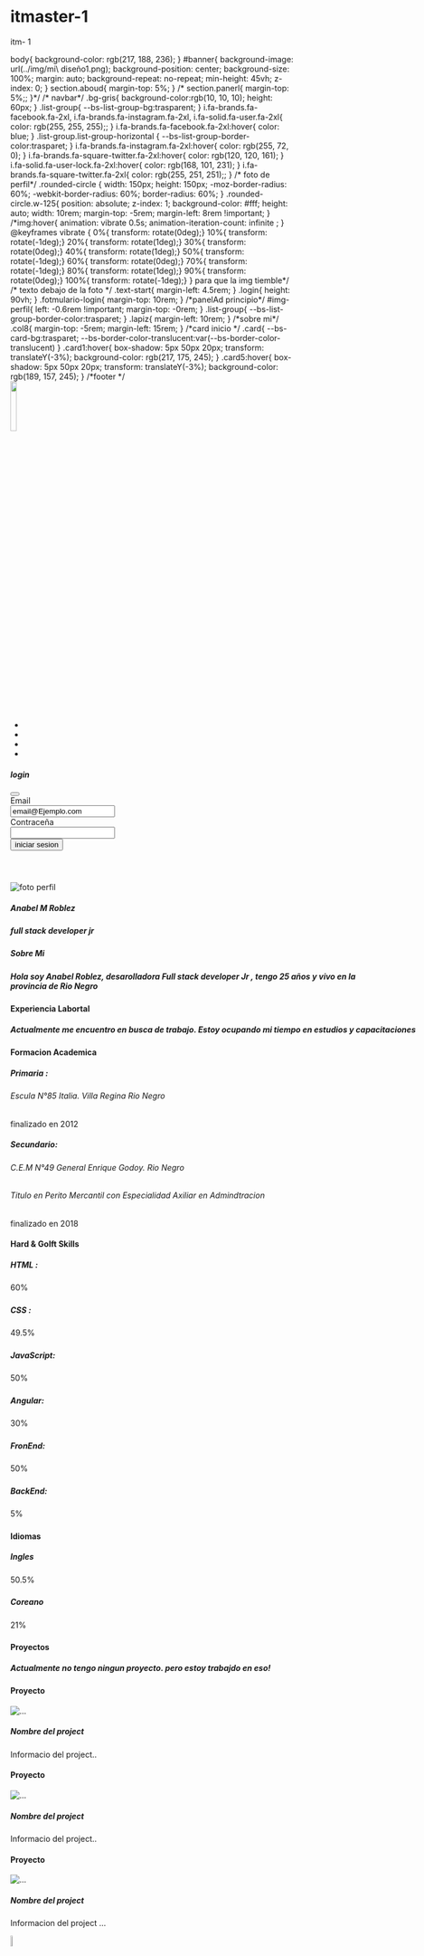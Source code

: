# itmaster-1
itm- 1
<section>
 body{ background-color: rgb(217, 188, 236);
}
#banner{
   background-image: url(../img/mi\ diseño1.png);
   background-position: center;
   background-size: 100%;
   margin: auto;
   background-repeat: no-repeat;
   min-height: 45vh;
   z-index: 0;
}
section.aboud{
   margin-top: 5%;
}
/*
section.panerl{
   margin-top: 5%;;
}*/
/*  navbar*/
.bg-gris{
   background-color:rgb(10, 10, 10);
   height: 60px;  
   }
.list-group{
    --bs-list-group-bg:trasparent;
}
i.fa-brands.fa-facebook.fa-2xl,
i.fa-brands.fa-instagram.fa-2xl,
i.fa-solid.fa-user.fa-2xl{
    color: rgb(255, 255, 255);;
 }   
i.fa-brands.fa-facebook.fa-2xl:hover{
    color: blue;
 }
 .list-group.list-group-horizontal
{
--bs-list-group-border-color:trasparet;
}
i.fa-brands.fa-instagram.fa-2xl:hover{
    color: rgb(255, 72, 0);
 }
 i.fa-brands.fa-square-twitter.fa-2xl:hover{
    color: rgb(120, 120, 161);
 }
 i.fa-solid.fa-user-lock.fa-2xl:hover{
    color: rgb(168, 101, 231);
 } 
 i.fa-brands.fa-square-twitter.fa-2xl{
    color: rgb(255, 251, 251);;
 } 
 /* foto de perfil*/
 .rounded-circle {
   width: 150px;
   height: 150px;
   -moz-border-radius: 60%;
   -webkit-border-radius: 60%;
   border-radius: 60%;
} 
.rounded-circle.w-125{
   position: absolute;
   z-index: 1;
   background-color: #fff;
   height: auto;
   width: 10rem;
margin-top: -5rem;
margin-left: 8rem !important;
}
/*img:hover{
animation: vibrate 0.5s;
animation-iteration-count: infinite ;
}
@keyframes vibrate {
  0%{ transform: rotate(0deg);} 
  10%{ transform: rotate(-1deg);} 
  20%{ transform: rotate(1deg);} 
  30%{ transform: rotate(0deg);} 
  40%{ transform: rotate(1deg);} 
  50%{ transform: rotate(-1deg);} 
  60%{ transform: rotate(0deg);} 
  70%{ transform: rotate(-1deg);} 
  80%{ transform: rotate(1deg);} 
  90%{ transform: rotate(0deg);} 
  100%{ transform: rotate(-1deg);}  
} para que la img tiemble*/
/* texto debajo de la foto */
.text-start{
   margin-left: 4.5rem;
}
.login{
   height: 90vh;
}
.fotmulario-login{
   margin-top: 10rem;
}
/*panelAd principio*/
#img-perfil{
   left: -0.6rem !important;
   margin-top: -0rem;
}
.list-group{
   --bs-list-group-border-color:trasparet;
}
.lapiz{ 
margin-left: 10rem;
}
/*sobre mi*/
.col8{
   margin-top: -5rem;
   margin-left: 15rem;
}
/*card inicio */
.card{
   --bs-card-bg:trasparet;
   --bs-border-color-translucent:var(--bs-border-color-translucent)
}
.card1:hover{
box-shadow: 5px 50px 20px;
transform: translateY(-3%);
background-color: rgb(217, 175, 245);
}
.card5:hover{
   box-shadow: 5px 50px 20px;
transform: translateY(-3%);
   background-color: rgb(189, 157, 245);
}
/*footer */
</section>

<!DOCTYPE html>
<html lang="en">
<head>
    <meta charset="UTF-8">
    <meta http-equiv="X-UA-Compatible" content="IE=edge">
    <meta name="viewport" content="width=device-width, initial-scale=1.0">
        <title>portfolio1</title>
       <!-- CSS only -->
  <link href="https://cdn.jsdelivr.net/npm/bootstrap@5.2.0/dist/css/bootstrap.min.css" rel="stylesheet" integrity="sha384-gH2yIJqKdNHPEq0n4Mqa/HGKIhSkIHeL5AyhkYV8i59U5AR6csBvApHHNl/vI1Bx" crossorigin="anonymous"> 
     <script src="https://kit.fontawesome.com/87abc5694a.js" crossorigin="anonymous"></script>
     <link rel="stylesheet" type="text/css" href="ASSETS/CSS/style.css">
    </head>
<body> 
  <!--navbar-->  
    <nav class="navbar navbar-expand-lg bg-gris sticky-top">
        <div class="container-fluid">
            <a class="navbar-brand" href="index.html">
                <img src="ASSETS/img/APLogo-20-20.png" alt="" width="15%" height="">
              </a> 
        <ul class="list-group list-group-horizontal">
        <li class="list-group-item"><a href="https://linkedin.com" target="_blank"><i class="fa-brands fa-instagram fa-2xl"></i></a></li>  
        <li class="list-group-item"><a href="https://twitter.com/" target="_blank"><i class="fa-brands fa-square-twitter fa-2xl"></i></a></li>
        <li class="list-group-item"><a href="https://es-la.facebook.com/login/device-based/regular/login/" target="_blank"><i class="fa-brands fa-facebook fa-2xl"></i></a></li>
        <!-- Button trigger modal -->
        <li class="list-group-item"><a href="login.html" class="link-light" ><i class="fa-solid fa-user-lock fa-2xl"></i></a></li>
        </ul>
  <!-- Modal -->
  <div class="modal fade" id="exampleModal" tabindex="-1" aria-labelledby="exampleModalLabel" aria-hidden="true">
    <div class="modal-dialog">
      <div class="modal-content">
        <div class="modal-header">
          <h5 class="modal-title" id="exampleModalLabel">login</h5>
          <button type="button" class="btn-close" data-bs-dismiss="modal" aria-label="Close"></button>
        </div>
        <div class="modal-body">
            <div class="mb-3 row">
              <label for="staticEmail" class="col-sm-2 col-form-label">Email</label>
              <div class="col-sm-10">
             <input type="text" class="form-control-plaintext" id="staticEmail" value="email@Ejemplo.com">
             </div>
            </div>
              <div class="mb-3 row">
                <label for="inputPassword" class="col-sm-2 col-form-label">Contraceña</label>
                <div class="col-sm-10">
               <input type="password" class="form-control" id="inputPassword">
              </div>
              </div>
        </div>
        <div class="modal-footer">
          <button type="submit" class="btn btn-primary">iniciar sesion</button>
        </div>
      </div>
    </div>
  </div>
        </div>
      </nav> 
      <!--banner-->
      <section>  
      <header id="banner" >
          <div class="container text-center">
            <div class="row">
              <div class="col-3 me-5 ms-5 ">
             <h1></h1> <!--texto sobre el banner-->
              </div>
              <div class="col-3 mt-5">
                <h5> </h5>
              </div>
              <div class="col-3"></div>
              <h1> </h1>
            </div>
          </div> 
      </header> 
      <!--foto de perfil-->
      <img src="ASSETS/img/unafoto (1).png "  class="rounded-circle img-fluid w-125" alt="foto perfil" title="foto de perfil">
      <div>
        <section class="Sobre MI pt-1 mt-1">
        <div class="row">
          <div class="col-3 me-5 ms-5 pt-5 ">
            <!--text debajo de la foto de perfil -->
          <h5 class="text-center text-fluid pt-5  ">Anabel M Roblez</h5>
          <h5 class="text-center text-fluid ">full stack developer jr</h5></div>
          <div class="col-4 pt-5">
            <div class="card   ms-5 card1 " style="width: 40rem;">
              <div class="card-header text-start">
                <h5>Sobre Mi</h5>
              </div>
              <div class="card-body">
                <h5 class="card-title"> Hola soy Anabel Roblez, desarolladora Full stack developer Jr , tengo 25 años y vivo en la provincia de Rio Negro  </h5>
                <p class="card-text pt-3"></p>
              </div>
            </div>
        </div>
      </div>
    </section>
</section>   
       <!--fin-->
           <!---Experiencia Labortal -->
      <section class="Experiencia Labortal pt-5 mt-5">
        <div class="card   ms-5 card1 " style="width: 67rem;">
          <div class="card-header text-start">
            <h4>Experiencia Labortal</h4>
          </div>
          <div class="card-body">
            <h5 class="card-title text-start">Actualmente me encuentro en busca de trabajo. Estoy ocupando mi tiempo en estudios y capacitaciones</h5>
            <p class="card-text pt-3"></p>
          </div>
        </div>
      </section> <!--fin-->
                <!-- Formacion Academica-->          
      <section class="Formacion Academica pt-5 mt-5">
        <div class="card  ms-5 card1 " style="width: 67rem;">
          <div class="card-header text-center">
            <h4>Formacion Academica</h4>
          </div>
          <div class="card-body text-fluid">
            <h5 class="card-title text-start">Primaria :</h5>
            <h6 class="card-title text-start">Escula N°85 Italia. Villa Regina Rio Negro </h6>
            <p class="card-text text-start"> finalizado en 2012</p>
            <h5 class="card-title text-start">Secundario:</h5>
            <h6 class="card-title text-start">C.E.M  N°49 General Enrique Godoy. Rio Negro </h6>
            <h6 class="card-title text-start">Titulo en Perito Mercantil con Especialidad Axiliar en Admindtracion </h6>
            <p class="card-text text-start"> finalizado en 2018</p>
          </div>
        </div>
      </section> <!--fin-->
               <!--Hard & Golft Skills -->
      <section class="Hard & Golft Skills pt-5 mt-5">
        <div class="card  ms-5 card1 " style="width: 70rem;">
          <div class="card-header text-start">
            <h4>Hard & Golft Skills</h4>
          </div>
          <div class="card-body">
            <h5 class="card-title text-start">HTML :</h5>
            <div class="progress" style="height: 20px;">
              <div class="progress-bar progress-bar-striped progress-bar-animated" role="progressbar" aria-label="Basic example"  style="width: 60%;" aria-valuenow="60;" aria-valuemin="60" aria-valuemax="100">60%</div>
            </div>
            <h5 class="card-title text-start">CSS :</h5>
            <div class="progress"style="height: 20px;" >
              <div class="progress-bar progress-bar-striped progress-bar-animated " role="progressbar" aria-label="Basic example" style="width: 49.5%;" aria-valuenow="49.5" aria-valuemin="49.5" aria-valuemax="100">49.5%</div>
            </div>
            <h5 class="card-title text-start">JavaScript:</h5>
            <div class="progress" style="height: 20px;" >
              <div class="progress-bar progress-bar-striped progress-bar-animated" role="progressbar" aria-label="Example with label" style="width: 50%;" aria-valuenow="50" aria-valuemin="0" aria-valuemax="100">50%</div>
            </div>
            <h5 class="card-title text-start"> Angular:</h5>
            <div class="progress" style="height: 20px;" >
              <div class="progress-bar progress-bar-striped progress-bar-animated " role="progressbar" aria-label="Example with label" style="width: 30%;" aria-valuenow="30%" aria-valuemin="0" aria-valuemax="100">30%</div>
            </div>
            <h5 class="card-title text-start">FronEnd:</h5>
            <div class="progress" style="height: 20px;">
              <div class="progress-bar progress-bar-striped progress-bar-animated " role="progressbar" aria-label="Example with label" style="width: 50%;" aria-valuenow="50" aria-valuemin="0" aria-valuemax="100">50%</div>
            </div>
            <h5 class="card-title text-start">BackEnd:</h5>
            <div class="progress" style="height: 20px;">
              <div class="progress-bar progress-bar-striped progress-bar-animated " role="progressbar" aria-label="Example with label" style="width: 5%;" aria-valuenow="5" aria-valuemin="0" aria-valuemax="100">5%</div>
            </div> 
          </div>
        </div>
      </section> <!--fin-->
      <!---idioma -->
      <section class="Idiomas  mt-5">
        <div class="card   ms-5 card1 " style="width: 70rem;">
          <div class="card-header text-start">
            <h4>Idiomas</h4>
          </div>
          <div class="card-body">
            <h5 class="card-title text-start">Ingles</h5>
            <div class="progress" style="height: 20px;">
              <div class="progress-bar progress-bar-striped progress-bar-animated " role="progressbar" aria-label="Example with label" style="width: 50.5%;" aria-valuenow="50.5%" aria-valuemin="0" aria-valuemax="100">50.5%</div>
            </div>
            <h5 class="card-title text-start">Coreano</h5>
            <div class="progress" style="height: 20px;">
              <div class="progress-bar progress-bar-striped progress-bar-animated " role="progressbar" aria-label="Example with label" style="width: 21%;" aria-valuenow="21" aria-valuemin="0" aria-valuemax="100">21%</div>
            </div> 
          </div>
        </div>
      </section> <!--fin-->
 <!---Proyectos -->
 <section class="proyectos  mt-5">
  <div class="card ms-5   " style="width: 80rem;">
    <div class="card-header text-center">
      <h4>Proyectos</h4>
    </div>
    <h5 class="card-title text-center">Actualmente no tengo ningun proyecto. pero estoy trabajdo en eso! </h5>
  </div>
  <div class="row row-cols-1 row-cols-md-3 g-4">
    <div class="col pt-5 mt-5" >  
        <div class="card ms-5 card5 " style="width: 25rem;">
          <div class="card-header text-start">
            <h4>Proyecto </h4>
          </div>
          <div class="card-body">
            <img src="ASSETS/img/proyecto1.jpg" class="card-img-top" alt="...">
            <div class="card-body">
              <h5 class="card-title">Nombre del project</h5>
              <p class="card-text">Informacio del project..</p>
            </div>
          </div>
        </div>
    </div>
    <div class="col">
      <div class="card h-100 pt-4 mt-5">
          <div class="card   ms-5 card5 " style="width: 25rem;">
            <div class="card-header text-start">
              <h4>Proyecto </h4>
            </div>
            <div class="card-body">
              <img src="ASSETS/img/proyecto1.jpg" class="card-img-top" alt="...">
              <div class="card-body">
                <h5 class="card-title">Nombre del project</h5>
                <p class="card-text">Informacio del project..</p>
              </div>
            </div>
          </div>
      </div>
    </div>
    <div class="col">
      <div class="card h-100 pt-4 mt-5">
          <div class="card   ms-5 card5 " style="width: 25rem;">
            <div class="card-header text-start">
              <h4>Proyecto </h4>
            </div>
            <div class="card-body">
              <img src="ASSETS/img/proyecto1.jpg" class="card-img-top" alt="...">
              <div class="card-body">
                <h5 class="card-title">Nombre del project</h5>
                <p class="card-text"> Informacion del project ...</p>
              </div>
            </div>
          </div>
      </div>
    </div>
  </div>
</section> <!--fin-->      
<footer class="footer text-center bg-gris mt-5">
    <img src="ASSETS/img/APLogo-20-20.png" alt="" width="7%" height="">  
</ul>
</footer>   
<!-- JavaScript Bundle with Popper -->
<script src="https://cdn.jsdelivr.net/npm/bootstrap@5.2.0/dist/js/bootstrap.bundle.min.js" integrity="sha384-A3rJD856KowSb7dwlZdYEkO39Gagi7vIsF0jrRAoQmDKKtQBHUuLZ9AsSv4jD4Xa" crossorigin="anonymous"></script>
</body>
</html>